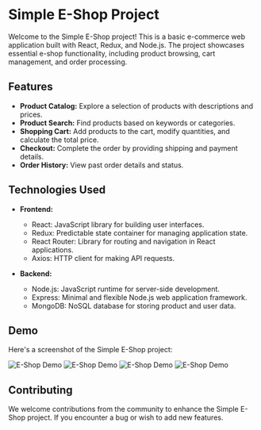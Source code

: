 # Simple E-Shop Project


Welcome to the Simple E-Shop project! This is a basic e-commerce web application built with React, Redux, and Node.js. The project showcases essential e-shop functionality, including product browsing, cart management, and order processing.

## Features

- **Product Catalog:** Explore a selection of products with descriptions and prices.
- **Product Search:** Find products based on keywords or categories.
- **Shopping Cart:** Add products to the cart, modify quantities, and calculate the total price.
- **Checkout:** Complete the order by providing shipping and payment details.
- **Order History:** View past order details and status.


## Technologies Used

- **Frontend:**
  - React: JavaScript library for building user interfaces.
  - Redux: Predictable state container for managing application state.
  - React Router: Library for routing and navigation in React applications.
  - Axios: HTTP client for making API requests.

- **Backend:**
  - Node.js: JavaScript runtime for server-side development.
  - Express: Minimal and flexible Node.js web application framework.
  - MongoDB: NoSQL database for storing product and user data.

## Demo

Here's a screenshot of the Simple E-Shop project:

![E-Shop Demo](https://res.cloudinary.com/djlxvipix/image/upload/v1690626301/Screenshot_2023-07-29_154541_ahyjho.png) <!-- Replace with the URL of your demo image -->
![E-Shop Demo](https://res.cloudinary.com/djlxvipix/image/upload/v1690626302/Screenshot_2023-07-29_154501_cfjcyi.png) <!-- Replace with the URL of your demo image -->
![E-Shop Demo](https://res.cloudinary.com/djlxvipix/image/upload/v1690626301/Screenshot_2023-07-29_154615_cep6r2.png) <!-- Replace with the URL of your demo image -->
![E-Shop Demo](https://res.cloudinary.com/djlxvipix/image/upload/v1690626301/Screenshot_2023-07-29_154647_ynhjlp.png) <!-- Replace with the URL of your demo image -->

## Contributing

We welcome contributions from the community to enhance the Simple E-Shop project. If you encounter a bug or wish to add new features.
